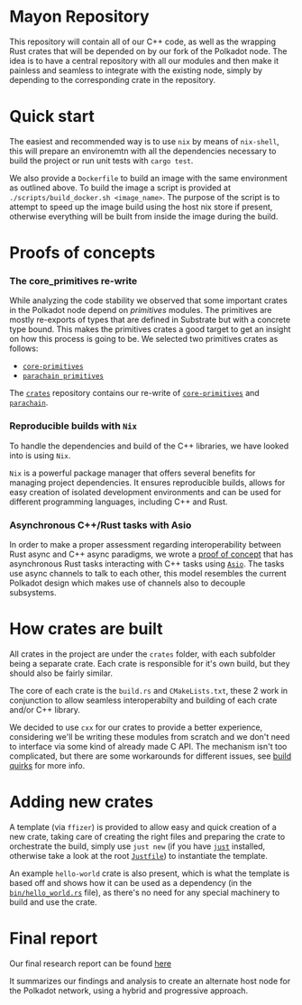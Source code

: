 # Mayon Repository

This repository will contain all of our C++ code, as well as the wrapping Rust crates that will be depended on by our fork of the Polkadot node.
The idea is to have a central repository with all our modules and then make it painless and seamless to integrate with the existing node, simply by depending to the corresponding crate in the repository.

# Quick start
The easiest and recommended way is to use `nix` by means of `nix-shell`, 
this will prepare an environemtn with all the dependencies necessary to 
build the project or run unit tests with `cargo test`.

We also provide a `Dockerfile` to build an image with the same environment as outlined above.
To build the image a script is provided at `./scripts/build_docker.sh <image_name>`.
The purpose of the script is to attempt to speed up the image build using the host nix store if present, 
otherwise everything will be built from inside the image during the build.

# Proofs of concepts
### The core_primitives re-write
While analyzing the code stability we observed that some important crates in the
Polkadot node depend on _primitives_ modules. The primitives are mostly
re-exports of types that are defined in Substrate but with a concrete type bound.
This makes the primitives crates a good target to get an insight on how this
process is going to be. We selected two primitives crates as follows:
- [`core-primitives`](https://github.com/paritytech/polkadot/tree/polkadot-v0.9.39/core-primitives)
- [`parachain primitives`](https://github.com/paritytech/polkadot/blob/polkadot-v0.9.39/parachain/src/primitives.rs)

The [`crates`](https://github.com/Zondax/mayon/tree/main/crates) 
repository contains our re-write of
[`core-primitives`](https://github.com/Zondax/mayon/tree/main/crates/core-primitives) and 
[`parachain`](https://github.com/Zondax/mayon/tree/main/crates/parachain).

### Reproducible builds with `Nix`
To handle the dependencies and build of the C++ libraries,
we have looked into is using `Nix`.

`Nix` is a powerful package manager that offers several benefits for managing project dependencies. 
It ensures reproducible builds, allows for easy creation of isolated development environments 
and can be used for different programming languages, including C++ and Rust.

### Asynchronous C++/Rust tasks with Asio
In order to make a proper assessment regarding interoperability between Rust
async and C++ async paradigms, we wrote a 
[proof of concept](https://github.com/Zondax/mayon/tree/main/crates/asio-poc) 
that has asynchronous Rust tasks interacting with C++ tasks using 
[`Asio`](https://think-async.com/Asio/). 
The tasks use async channels to talk to each other, 
this model resembles the current Polkadot design which makes use of channels 
also to decouple subsystems.

# How crates are built
All crates in the project are under the `crates` folder, with each subfolder being a separate crate.
Each crate is responsible for it's own build, but they should also be fairly similar.

The core of each crate is the `build.rs` and `CMakeLists.txt`, 
these 2 work in conjunction to allow seamless interoperabilty 
and building of each crate and/or C++ library.

We decided to use `cxx` for our crates to provide a better experience, considering we'll be writing these modules from scratch and we don't need to interface via some kind of already made C API. 
The mechanism isn't too complicated, but there are some workarounds for different issues, see [build quirks](./docs/Build.md) for more info.

# Adding new crates
A template (via `ffizer`) is provided to allow easy and quick creation of a new crate, 
taking care of creating the right files and preparing the crate to orchestrate the build, 
simply use `just new` (if you have [`just`](https://github.com/casey/just) installed, otherwise take a look at the root [`Justfile`](./Justfile)) 
to instantiate the template.

An example `hello-world` crate is also present, 
which is what the template is based off and shows how it can be used as a dependency 
(in the [`bin/hello_world.rs`](./crates/hello-world/src/bin/hello_world.rs) file), 
as there's no need for any special machinery to build and use the crate.

# Final report

Our final research report can be found [here](https://github.com/Zondax/mayon/blob/main/docs/report/HybridHost_Zondax_Report.pdf)

It  summarizes our findings and analysis to create an alternate host node for the Polkadot network, using a hybrid and progressive approach. 
